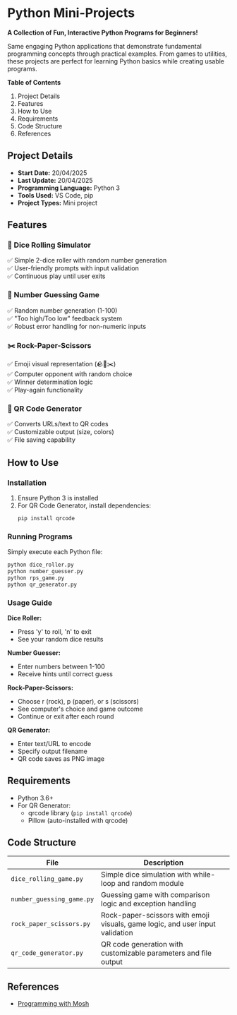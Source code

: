 # Python Mini-Projects

**A Collection of Fun, Interactive Python Programs for Beginners!**

Same engaging Python applications that demonstrate fundamental programming concepts through practical examples. From games to utilities, these projects are perfect for learning Python basics while creating usable programs.

**Table of Contents**

1. Project Details
2. Features
3. How to Use
4. Requirements
5. Code Structure
6. References

## Project Details

- **Start Date:** 20/04/2025
- **Last Update:** 20/04/2025
- **Programming Language:** Python 3
- **Tools Used:** VS Code, pip
- **Project Types:** Mini project

## Features

### 🎲 Dice Rolling Simulator

✅ Simple 2-dice roller with random number generation  
✅ User-friendly prompts with input validation  
✅ Continuous play until user exits

### 🔢 Number Guessing Game

✅ Random number generation (1-100)  
✅ "Too high/Too low" feedback system  
✅ Robust error handling for non-numeric inputs

### ✂️ Rock-Paper-Scissors

✅ Emoji visual representation (🪨📄✂️)  
✅ Computer opponent with random choice  
✅ Winner determination logic  
✅ Play-again functionality

### 📲 QR Code Generator

✅ Converts URLs/text to QR codes  
✅ Customizable output (size, colors)  
✅ File saving capability

## How to Use

### Installation

1. Ensure Python 3 is installed
2. For QR Code Generator, install dependencies:
   ```bash
   pip install qrcode
   ```

### Running Programs

Simply execute each Python file:

```bash
python dice_roller.py
python number_guesser.py
python rps_game.py
python qr_generator.py
```

### Usage Guide

**Dice Roller:**

- Press 'y' to roll, 'n' to exit
- See your random dice results

**Number Guesser:**

- Enter numbers between 1-100
- Receive hints until correct guess

**Rock-Paper-Scissors:**

- Choose r (rock), p (paper), or s (scissors)
- See computer's choice and game outcome
- Continue or exit after each round

**QR Generator:**

- Enter text/URL to encode
- Specify output filename
- QR code saves as PNG image

## Requirements

- Python 3.6+
- For QR Generator:
  - qrcode library (`pip install qrcode`)
  - Pillow (auto-installed with qrcode)

## Code Structure

| File                      | Description                                                                   |
| ------------------------- | ----------------------------------------------------------------------------- |
| `dice_rolling_game.py`    | Simple dice simulation with while-loop and random module                      |
| `number_guessing_game.py` | Guessing game with comparison logic and exception handling                    |
| `rock_paper_scissors.py`  | Rock-paper-scissors with emoji visuals, game logic, and user input validation |
| `qr_code_generator.py`    | QR code generation with customizable parameters and file output               |

## References

- [Programming with Mosh](https://www.youtube.com/watch?v=yVl_G-F7m8cab_channel=ProgrammingwithMosh)
